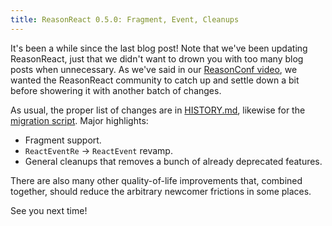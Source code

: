```yaml
---
title: ReasonReact 0.5.0: Fragment, Event, Cleanups
---
```


It's been a while since the last blog post! Note that we've been updating ReasonReact, just that we didn't want to drown you with too many blog posts when unnecessary. As we've said in our [ReasonConf video](https://twitter.com/reasonconf/status/1002152653718245376), we wanted the ReasonReact community to catch up and settle down a bit before showering it with another batch of changes.

As usual, the proper list of changes are in [HISTORY.md](https://github.com/reasonml/reason-react/blob/master/HISTORY.md#050), likewise for the [migration script](https://github.com/chenglou/upgrade-reason-react#installation). Major highlights:

- Fragment support.
- `ReactEventRe` -> `ReactEvent` revamp.
- General cleanups that removes a bunch of already deprecated features.

There are also many other quality-of-life improvements that, combined together, should reduce the arbitrary newcomer frictions in some places.

See you next time!
